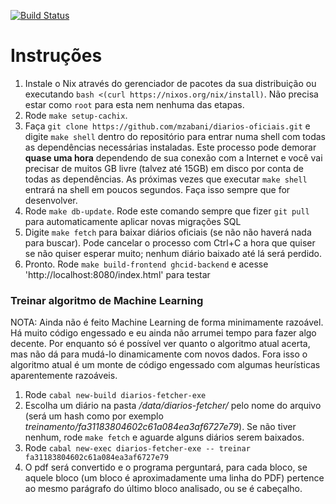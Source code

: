 [![Build Status](https://travis-ci.com/mzabani/diarios-oficiais.svg?branch=master)](https://travis-ci.com/mzabani/diarios-oficiais)

# Instruções

1. Instale o Nix através do gerenciador de pacotes da sua distribuição ou executando `bash <(curl https://nixos.org/nix/install)`. Não precisa estar como `root` para esta nem nenhuma das etapas.
2. Rode `make setup-cachix`. 
3. Faça `git clone https://github.com/mzabani/diarios-oficiais.git` e digite `make shell` dentro do repositório para entrar numa shell com todas as dependências necessárias instaladas. Este processo pode demorar **quase uma hora** dependendo de sua conexão com a Internet e você vai precisar de muitos GB livre (talvez até 15GB) em disco por conta de todas as dependências. As próximas vezes que executar `make shell` entrará na shell em poucos segundos. Faça isso sempre que for desenvolver.
4. Rode `make db-update`. Rode este comando sempre que fizer `git pull` para automaticamente aplicar novas migrações SQL
5. Digite `make fetch` para baixar diários oficiais (se não não haverá nada para buscar). Pode cancelar o processo com Ctrl+C a hora que quiser se não quiser esperar muito; nenhum diário baixado até lá será perdido.
6. Pronto. Rode `make build-frontend ghcid-backend` e acesse 'http://localhost:8080/index.html' para testar

### Treinar algoritmo de Machine Learning

NOTA: Ainda não é feito Machine Learning de forma minimamente razoável. Há muito código engessado e eu ainda não arrumei tempo
para fazer algo decente. Por enquanto só é possível ver quanto o algoritmo atual acerta, mas não dá para mudá-lo dinamicamente
com novos dados. Fora isso o algoritmo atual é um monte de código engessado com algumas heurísticas aparentemente razoáveis.

1. Rode `cabal new-build diarios-fetcher-exe`
2. Escolha um diário na pasta */data/diarios-fetcher/* pelo nome do arquivo (será um hash como por exemplo *treinamento/fa31183804602c61a084ea3af6727e79*). Se não tiver nenhum, rode `make fetch` e aguarde alguns diários serem baixados.
3. Rode `cabal new-exec diarios-fetcher-exe -- treinar fa31183804602c61a084ea3af6727e79`
4. O pdf será convertido e o programa perguntará, para cada bloco, se aquele bloco (um bloco é aproximadamente uma linha do PDF) pertence ao mesmo parágrafo do último bloco analisado, ou se é cabeçalho.  
